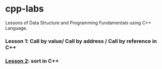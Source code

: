 # cpp-labs
Lessons of Data Structure and Programming Fundamentals using C++ Language.
### Lesson 1: Call by value/ Call by address / Call by reference in C++
### [Lesson 2](https://github.com/WuChinLong/cpp-labs): sort in C++

